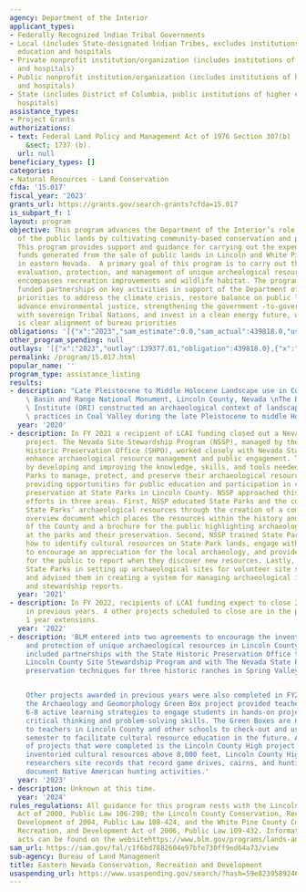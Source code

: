 ```yaml
---
agency: Department of the Interior
applicant_types:
- Federally Recognized lndian Tribal Governments
- Local (includes State-designated lndian Tribes, excludes institutions of higher
  education and hospitals
- Private nonprofit institution/organization (includes institutions of higher education
  and hospitals)
- Public nonprofit institution/organization (includes institutions of higher education
  and hospitals)
- State (includes District of Columbia, public institutions of higher education and
  hospitals)
assistance_types:
- Project Grants
authorizations:
- text: Federal Land Policy and Management Act of 1976 Section 307(b) (FLPMA) 43 U.S.C.
    &sect; 1737 (b).
  url: null
beneficiary_types: []
categories:
- Natural Resources - Land Conservation
cfda: '15.017'
fiscal_year: '2023'
grants_url: https://grants.gov/search-grants?cfda=15.017
is_subpart_f: 1
layout: program
objective: This program advances the Department of the Interior’s role as stewards
  of the public lands by cultivating community-based conservation and partnerships.
  This program provides support and guidance for carrying out the expenditure of appropriated
  funds generated from the sale of public lands in Lincoln and White Pine Counties
  in eastern Nevada.  A primary goal of this program is to carry out the inventory,
  evaluation, protection, and management of unique archeological resources and also
  encompasses recreation improvements and wildlife habitat. The program will focus
  funded partnerships on key activities in support of the Department of the Interior's
  priorities to address the climate crisis, restore balance on public lands and waters,
  advance environmental justice, strengthening the government -to-government relationship
  with sovereign Tribal Nations, and invest in a clean energy future, where there
  is clear alignment of bureau priorities
obligations: '[{"x":"2023","sam_estimate":0.0,"sam_actual":439818.0,"usa_spending_actual":439818.0},{"x":"2024","sam_estimate":0.0,"sam_actual":0.0,"usa_spending_actual":0.0},{"x":"2025","sam_estimate":0.0,"sam_actual":200000.0,"usa_spending_actual":0.0}]'
other_program_spending: null
outlays: '[{"x":"2023","outlay":139377.61,"obligation":439818.0},{"x":"2024","outlay":0.0,"obligation":0.0},{"x":"2025","outlay":0.0,"obligation":0.0}]'
permalink: /program/15.017.html
popular_name: ''
program_type: assistance_listing
results:
- description: "Late Pleistocene to Middle Holocene Landscape use in Coal Valley,\
    \ Basin and Range National Monument, Lincoln County, Nevada \nThe Desert Research\
    \ Institute (DRI) constructed an archaeological context of landscape use and subsistence\
    \ practices in Coal Valley during the late Pleistocene to middle Holocene."
  year: '2020'
- description: In FY 2021 a recipient of LCAI funding closed out a Nevada State Parks
    project. The Nevada Site Stewardship Program (NSSP), managed by the Nevada State
    Historic Preservation Office (SHPO), worked closely with Nevada State Parks to
    enhance archaeological resource management and public engagement. This was accomplished
    by developing and improving the knowledge, skills, and tools needed for State
    Parks to manage, protect, and preserve their archaeological resources while also
    providing opportunities for public education and participation in cultural resource
    preservation at State Parks in Lincoln County. NSSP approached this goal by focusing
    efforts in three areas. First, NSSP educated State Parks and the community about
    State Parks’ archaeological resources through the creation of a comprehensive
    overview document which places the resources within the history and prehistory
    of the County and a brochure for the public highlighting archaeological resources
    at the parks and their preservation. Second, NSSP trained State Park staff on
    how to identify cultural resources on State Park lands, engage with the public
    to encourage an appreciation for the local archaeology, and provide a process
    for the public to report when they discover new resources. Lastly, NSSP assisted
    State Parks in setting up archaeological sites for volunteer site stewardship
    and advised them in creating a system for managing archaeological information
    and stewardship reports.
  year: '2021'
- description: In FY 2022, recipients of LCAI funding expect to close 2 projects approved
    in previous years. 4 other projects scheduled to close are in the process of requesting
    1 year extensions.
  year: '2022'
- description: 'BLM entered into two agreements to encourage the inventory, evaluation,
    and protection of unique archaeological resources in Lincoln County, Nevada. Projects
    included partnerships with the State Historic Preservation Office to improve the
    Lincoln County Site Stewardship Program and with The Nevada State Parks to improve
    preservation techniques for three historic ranches in Spring Valley State Park.


    Other projects awarded in previous years were also completed in FY23. For example,
    the Archaeology and Geomorphology Green Box project provided teachers for grades
    6-8 active learning strategies to engage students in hands-on projects that foster
    critical thinking and problem-solving skills. The Green Boxes are now available
    to teachers in Lincoln County and other schools to check-out and use during the
    semester to facilitate cultural resource education in the future. Another example
    of projects that were completed is the Lincoln County High project. The project
    inventoried cultural resources above 8,000 feet, Lincoln County High provides
    researchers site records that record game drives, cairns, and hunting blinds that
    document Native American hunting activities.'
  year: '2023'
- description: Unknown at this time.
  year: '2024'
rules_regulations: All guidance for this program rests with the Lincoln County Land
  Act of 2000, Public Law 106-298; the Lincoln County Conservation, Recreation, and
  Development of 2004, Public Law 108-424, and the White Pine County Conservation,
  Recreation, and Development Act of 2006, Public Law 109-432. Information on these
  acts can be found on the websitehttps://www.blm.gov/programs/lands-and-realty/regional-information/nevada
sam_url: https://sam.gov/fal/c1f6bd7882604e97bfe730ff9ed64a73/view
sub-agency: Bureau of Land Management
title: Eastern Nevada Conservation, Recreation and Development
usaspending_url: https://www.usaspending.gov/search/?hash=59e82395892460d24e7c26c53da72121
---
```

